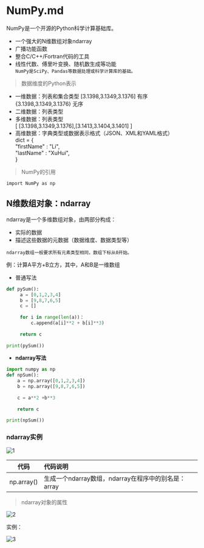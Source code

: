NumPy.md
===
NumPy是一个开源的Python科学计算基础库。
- 一个强大的N维数组对象ndarray  
- 广播功能函数  
- 整合C/C++/Fortran代码的工具
- 线性代数、傅里叶变换、随机数生成等功能  
`NumPy是SciPy、Pandas等数据处理或科学计算库的基础。`


> 数据维度的Python表示

- 一维数据：列表和集合类型
    [3.1398,3.1349,3.1376] 有序
    {3.1398,3.1349,3.1376} 无序
- 二维数据：列表类型
- 多维数据：列表类型  
    [ 
    [3.1398,3.1349,3.1376],[3.1413,3.1404,3.1401] 
    ]
- 高维数据：字典类型或数据表示格式（JSON、XML和YAML格式）  
    dict = {  
            "firstName" : "Li",  
            "lastName"  : "XuHui",  
            }

> NumPy的引用  

    import NumPy as np
  
N维数组对象：ndarray
---
ndarray是一个多维数组对象，由两部分构成：
- 实际的数据
- 描述这些数据的元数据（数据维度、数据类型等）

`ndarray数组一般要求所有元素类型相同，数组下标从0开始。`


例：计算A平方+B立方，其中，A和B是一维数组  

- 普通写法
```python
def pySum():  
     a = [0,1,2,3,4]  
     b = [9,8,7,6,5]  
     c = []
        
     for i in range(len(a))：
         c.append(a[i]**2 + b[i]**3)
        
     return c
     
print(pySum())
```
- **ndarray写法**
```python
import numpy as np
def npSum():
    a = np.array([0,1,2,3,4])
    b = np.array([9,8,7,6,5])
    
    c = a**2 +b**3
    
    return c
    
print(npSum())
```
### ndarray实例

![1][2]

|代码|代码说明|
|:---:|:---
|np.array()|生成一个ndarray数组，ndarray在程序中的别名是：array

> ndarray对象的属性

 ![2][2]

实例：

![3][3]

 
 [1]:
 https://github.com/lin5188/XH_Notes/blob/master/DOC/Python/Python_Note/%E5%9B%BE%E7%89%87/1.png
 [2]:
 https://github.com/lin5188/XH_Notes/blob/master/DOC/Python/Python_Note/%E5%9B%BE%E7%89%87/2.png
 [3]:
 https://github.com/lin5188/XH_Notes/blob/master/DOC/Python/Python_Note/%E5%9B%BE%E7%89%87/3.png
 
  